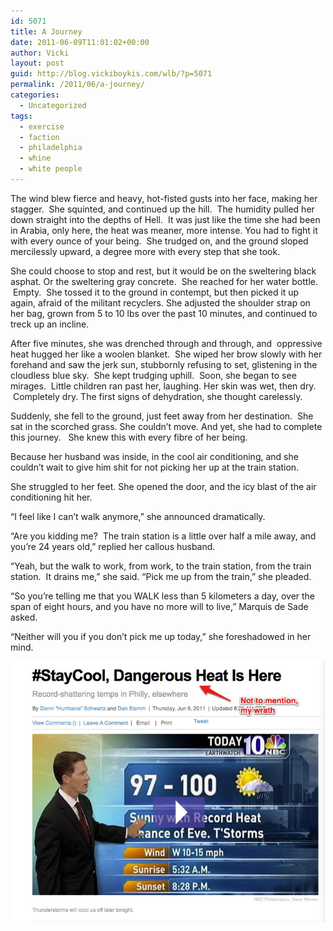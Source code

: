 ```yaml
---
id: 5071
title: A Journey
date: 2011-06-09T11:01:02+00:00
author: Vicki
layout: post
guid: http://blog.vickiboykis.com/wlb/?p=5071
permalink: /2011/06/a-journey/
categories:
  - Uncategorized
tags:
  - exercise
  - faction
  - philadelphia
  - whine
  - white people
---
```

The wind blew fierce and heavy, hot-fisted gusts into her face, making her stagger.  She squinted, and continued up the hill.  The humidity pulled her down straight into the depths of Hell.  It was just like the time she had been in Arabia, only here, the heat was meaner, more intense. You had to fight it with every ounce of your being.  She trudged on, and the ground sloped mercilessly upward, a degree more with every step that she took.

She could choose to stop and rest, but it would be on the sweltering black asphat. Or the sweltering gray concrete.  She reached for her water bottle.  Empty.  She tossed it to the ground in contempt, but then picked it up again, afraid of the militant recyclers. She adjusted the shoulder strap on her bag, grown from 5 to 10 lbs over the past 10 minutes, and continued to treck up an incline.

After five minutes, she was drenched through and through, and  oppressive heat hugged her like a woolen blanket.  She wiped her brow slowly with her forehand and saw the jerk sun, stubbornly refusing to set, glistening in the cloudless blue sky.  She kept trudging uphill.  Soon, she began to see mirages.  Little children ran past her, laughing. Her skin was wet, then dry.  Completely dry. The first signs of dehydration, she thought carelessly.

Suddenly, she fell to the ground, just feet away from her destination.  She sat in the scorched grass. She couldn&#8217;t move. And yet, she had to complete this journey.   She knew this with every fibre of her being.

Because her husband was inside, in the cool air conditioning, and she couldn&#8217;t wait to give him shit for not picking her up at the train station.

She struggled to her feet. She opened the door, and the icy blast of the air conditioning hit her.

&#8220;I feel like I can&#8217;t walk anymore,&#8221; she announced dramatically.

&#8220;Are you kidding me?  The train station is a little over half a mile away, and you&#8217;re 24 years old,&#8221; replied her callous husband.

&#8220;Yeah, but the walk to work, from work, to the train station, from the train station.  It drains me,&#8221; she said. &#8220;Pick me up from the train,&#8221; she pleaded.

&#8220;So you&#8217;re telling me that you WALK less than 5 kilometers a day, over the span of eight hours, and you have no more will to live,&#8221; Marquis de Sade asked.

&#8220;Neither will you if you don&#8217;t pick me up today,&#8221; she foreshadowed in her mind.

<p style="text-align: center;">
  <a href="https://raw.githubusercontent.com/veekaybee/wlb/gh-pages/assets/images/2011/06/weather.jpg"><img class="aligncenter size-full wp-image-5073" title="weather" src="https://raw.githubusercontent.com/veekaybee/wlb/gh-pages/assets/images/2011/06/weather.jpg" alt="" width="501" height="417" /></a>
</p>